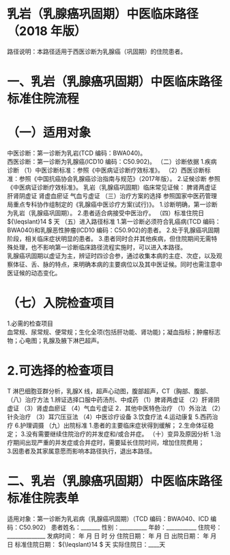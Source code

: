 # 乳岩（乳腺癌巩固期）中医临床路径 （2018 年版）  
路径说明：本路径适用于西医诊断为乳腺癌（巩固期）的住院患者。  
# 一、乳岩（乳腺癌巩固期）中医临床路径标准住院流程  
# （一）适用对象  
中医诊断：第一诊断为乳岩(TCD 编码：BWA040)。  
西医诊断：第一诊断为乳腺癌(ICD10 编码：C50.902)。 （二）诊断依据 1.疾病诊断  （1）中医诊断标准：参照《中医病证诊断疗效标准》。 （2）西医诊断标准：参照《中国抗癌协会乳腺癌诊治指南与规范》（2017年版）。 2.证候诊断  参照《中医病证诊断疗效标准》。 乳岩（乳腺癌巩固期）临床常见证候： 脾肾两虚证  肝肾阴虚证  肾虚血瘀证  气血亏虚证  （三）治疗方案的选择 参照国家中医药管理局重点专科协作组制定的《乳腺癌中医诊疗方案(试行)》。 1.诊断明确，第一诊断为乳岩（乳腺癌巩固期）。 2.患者适合病接受中医治疗。 （四）标准住院日 ${\leqslant}14 $ 天 （五）进入路径标准 1.第一诊断必须符合乳癌病(TCD 编码：BWA040)和乳腺恶性肿瘤(ICD10 编码：C50.902)的患者。 2.处于乳腺癌巩固期阶段，相关临床症状明显的患者。 3.患者同时合并其他疾病，但住院期间无需特殊处理，也不影响第一诊断临床路径流程实施时，可以进入本路径。  
乳腺癌巩固期以虚证为主，辨证时四诊合参，通过收集本病的主症、次症，以及观察体征、舌、脉的特点，来明确本病的主要病位以及其中医证候。同时也需注意中医证候的动态变化。  
# （七）入院检查项目  
1.必需的检查项目  
血常规、尿常规、便常规；生化全项(包括肝功能、肾功能)；凝血指标；肿瘤标志物；心电图；乳腺及腋下淋巴超声。  
# 2.可选择的检查项目  
T 淋巴细胞亚群分析，乳腺X 线，超声心动图，腹部超声，CT（胸部、腹部、  
（八）治疗方法 1.辨证选择口服中药汤剂、中成药 （1）脾肾两虚证 （2）肝肾阴虚证 （3）肾虚血瘀证 （4）气血亏虚证 2．其他中医特色治疗 （1）外治法 （2）针灸治疗 （3）耳穴压豆法 （4）中医诊疗设备 3.饮食疗法 4.运动康复 5.西药治疗  6.护理调摄  （九）出院标准 1.患者的主要临床症状得到缓解； 2.生命体征稳定； 3.没有需要继续住院治疗的并发症和/或合并症。 （十）变异及原因分析 1.治疗期间出现严重的并发症或合并症时，需要延长住院时间，增加住院费用；  
3.因患者及其家属意愿而影响本路径执行，退出本路径。  
# 二、乳岩（乳腺癌巩固期）中医临床路径标准住院表单  
适用对象：第一诊断为乳岩病（乳腺癌巩固期）（TCD 编码：BWA040、ICD 编码：C50.902） 患者姓名：_______  性别：__________  年龄：___________  住院号：______________ 发病时间：   年  月  日  时  分  住院日期：   年  月  日 出院日期：   年  月   日 标准住院日期： ${\leqslant}14 $ 天              实际住院日：____天  